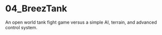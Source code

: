 # 04_BreezTank
An open world tank fight game versus a simple AI, terrain, and advanced control system.
